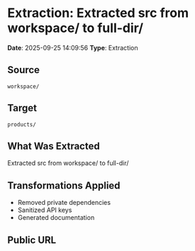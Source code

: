 # Extraction: Extracted src from workspace/ to full-dir/

**Date**: 2025-09-25 14:09:56
**Type**: Extraction

## Source
`workspace/`

## Target
`products/`

## What Was Extracted
Extracted src from workspace/ to full-dir/

## Transformations Applied
- Removed private dependencies
- Sanitized API keys
- Generated documentation

## Public URL

